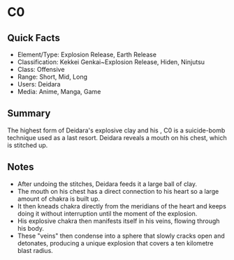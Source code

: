 # C0

## Quick Facts
- Element/Type: Explosion Release, Earth Release
- Classification: Kekkei Genkai~Explosion Release, Hiden, Ninjutsu
- Class: Offensive
- Range: Short, Mid, Long
- Users: Deidara
- Media: Anime, Manga, Game

## Summary
The highest form of Deidara's explosive clay and his , C0 is a suicide-bomb technique used as a last resort. Deidara reveals a mouth on his chest, which is stitched up.

## Notes
- After undoing the stitches, Deidara feeds it a large ball of clay.
- The mouth on his chest has a direct connection to his heart so a large amount of chakra is built up.
- It then kneads chakra directly from the meridians of the heart and keeps doing it without interruption until the moment of the explosion.
- His explosive chakra then manifests itself in his veins, flowing through his body.
- These "veins" then condense into a sphere that slowly cracks open and detonates, producing a unique explosion that covers a ten kilometre blast radius.
